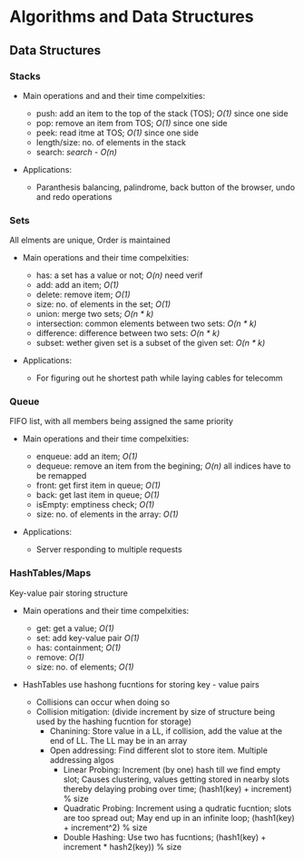 # Algorithms and Data Structures

## Data Structures

### Stacks

- Main operations and and their time compelxities:

  - push: add an item to the top of the stack (TOS); *O(1)* since one side
  - pop: remove an item from TOS; *O(1)* since one side
  - peek: read itme at TOS; *O(1)* since one side
  - length/size: no. of elements in the stack
  - search: _search_ - *O(n)*

- Applications:

  - Paranthesis balancing, palindrome, back button of the browser, undo and redo operations

### Sets

  All elments are unique, Order is maintained

- Main operations and their time compelxities:

  - has: a set has a value or not; *O(n)* need verif
  - add: add an item; *O(1)*
  - delete: remove item; *O(1)*
  - size: no. of elements in the set; *O(1)*
  - union: merge two sets; *O(n * k)*
  - intersection: common elements between two sets: *O(n * k)*
  - difference: difference between two sets: *O(n * k)*
  - subset: wether given set is a subset of the given set: *O(n * k)*

- Applications:

  - For figuring out he shortest path while laying cables for telecomm

### Queue

  FIFO list, with all members being assigned the same priority

- Main operations and their time compelxities:

  - enqueue: add an item; *O(1)*
  - dequeue: remove an item from the begining; *O(n)* all indices have to be remapped
  - front: get first item in queue; *O(1)*
  - back: get last item in queue; *O(1)*
  - isEmpty: emptiness check; *O(1)*
  - size: no. of elements in the array: *O(1)*

- Applications:

  - Server responding to multiple requests

### HashTables/Maps

  Key-value pair storing structure

- Main operations and their time compelxities:

  - get: get a value; *O(1)*
  - set: add key-value pair *O(1)*
  - has: containment; *O(1)*
  - remove: *O(1)*
  - size: no. of elements; *O(1)*

- HashTables use hashong fucntions for storing key - value pairs

  - Collisions can occur when doing so
  - Collision mitigation: (divide increment by size of structure being used by the hashing fucntion for storage)
    - Chanining: Store value in a LL, if collision, add the value at the end of LL. The LL may be in an array
    - Open addressing: Find different slot to store item. Multiple addressing algos
      - Linear Probing: Increment (by one) hash till we find empty slot; Causes clustering, values getting stored in nearby slots thereby delaying probing over time; (hash1(key) + increment) % size
      - Quadratic Probing: Increment using a qudratic fucntion; slots are too spread out; May end up in an infinite loop; (hash1(key) + increment^2) % size
      - Double Hashing: Use two has fucntions; (hash1(key) + increment * hash2(key)) % size
